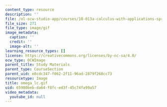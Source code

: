 ```yaml
---
content_type: resource
description: ''
file: /ol-ocw-studio-app/courses/18-013a-calculus-with-applications-spring-2005/65980bebda64f8fced3f45c74fa99a57_omega_lc.gif
file_size: 271
file_type: image/gif
image_metadata:
  caption: ''
  credit: ''
  image-alt: ''
learning_resource_types: []
license: https://creativecommons.org/licenses/by-nc-sa/4.0/
ocw_type: OCWImage
parent_title: Study Materials
parent_type: CourseSection
parent_uid: e8cdc347-f062-2f11-96ad-2879f268cc73
resourcetype: Image
title: omega_lc.gif
uid: 65980beb-da64-f8fc-ed3f-45c74fa99a57
video_metadata:
  youtube_id: null
---
```

